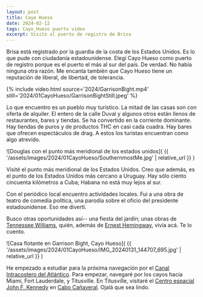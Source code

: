 ```yaml
---
layout: post
title: Cayo Hueso
date: 2024-02-12
tags: Cayo_Hueso puerto vídeo
excerpt: Visito al puerto de registro de Brisa
---
```


Brisa está registrado por la guardia de la costa de los Estados Unidos.
Es lo que pude con ciudadanía estadounidense. Elegí Cayo Hueso como puerto
de registro porque es el puerto el más al sur del país. De verdad.
No había ninguna otra razón. Me encanta también que Cayo Hueso tiene un
reputación de liberal, de libertad, de tolerancia.

{% include video.html
  source='2024/GarrisonBight.mp4'
  still='2024/01CayoHueso/GarrisonBightStill.jpeg'
%}

Lo que encuentro es un pueblo muy turístico. La mitad de las casas son con
oferta de alquiler. El entero de la calle Duval y algunos otros están llenos de
restaurantes, bares y tiendas.  Se ha convertido en la corriente dominante.
Hay tiendas de puros y de productos THC en casi cada cuadra.
Hay bares que ofrecen espectáculos de drag.
A estos los turistas encuentran como algo atrevido.

![Douglas con el punto más meridional de los estados unidos](
  {{ '/assets/images/2024/01CayoHueso/SouthernmostMe.jpg' | relative_url }}
)

Visité el punto más meridional de los Estados Unidos.
Creo que además, es el punto de los Estados Unidos más cercano a Uruguay.
Hay sólo ciento cincuenta kilómetros a Cuba; Habana no está muy lejos al sur.

Con el periódico local encuentro actividades locales. Fui a una obra de teatro
de comedia política, una parodia sobre el oficio del presidente estadounidense.
Eso me divertí.

Busco otras oportunidades así-- una fiesta del jardín; unas obras de [Tennessee
Williams][wil], quién, además de [Ernest Hemingway][hem], vivía acá.
Te lo cuento.

![Casa flotante en Garrison Bight, Cayo Hueso](
  {{ '/assets/images/2024/01CayoHueso/IMG_20240131_144707_695.jpg' | relative_url }}
)

He empezado a estudiar para la próxima navegación por el
[Canal Intracostero del Atlántico][intr]. Para empezar, navegaré por los cayos
hacia Miami, Fort Lauderdale, y Titusville. En Titusville, visitaré el
[Centro espacial John F. Kennedy][jfk] en [Cabo Cañaveral][cabo].
Ojalá que sea lindo.

[wil]: https://es.wikipedia.org/wiki/Tennessee_Williams
[hem]: https://es.wikipedia.org/wiki/Ernest_Hemingway
[intr]: https://es.wikipedia.org/wiki/Canal_Intracostero_del_Atl%C3%A1ntico
[jfk]: https://es.wikipedia.org/wiki/Centro_espacial_John_F._Kennedy
[cabo]: https://es.wikipedia.org/wiki/Cabo_Ca%C3%B1averal

